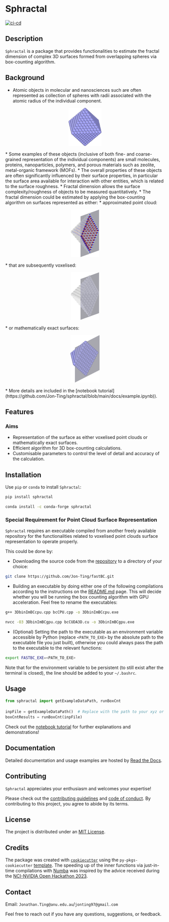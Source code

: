 # Sphractal

[![ci-cd](https://github.com/Jon-Ting/sphractal/actions/workflows/ci-cd.yml/badge.svg)](https://github.com/Jon-Ting/sphractal/actions/workflows/ci-cd.yml)

## Description

`Sphractal` is a package that provides functionalities to estimate the fractal dimension of complex 3D surfaces formed 
from overlapping spheres via box-counting algorithm. 

## Background
* Atomic objects in molecular and nanosciences such are often represented as collection of spheres with radii associated 
with the atomic radius of the individual component.
<p align="center">
  <img src="https://github.com/Jon-Ting/sphractal/blob/main/docs/figs/example.png" alt="Example octahedron palladium nanoparticle" height="120"/>
</p>
* Some examples of these objects (inclusive of both fine- and coarse-grained representation of the individual components) 
are small molecules, proteins, nanoparticles, polymers, and porous materials such as zeolite, metal-organic framework (MOFs).
* The overall properties of these objects are often significantly influenced by their surface properties, in particular 
the surface area available for interaction with other entities, which is related to the surface roughness.
* Fractal dimension allows the surface complexity/roughness of objects to be measured quantitatively.
* The fractal dimension could be estimated by applying the box-counting algorithm on surfaces represented as either:
  * approximated point cloud:
<p align="center">
  <img src="https://github.com/Jon-Ting/sphractal/blob/main/docs/figs/exampleSurfPointCloudSliced.png" alt="Example octahedron palladium nanoparticle surface point cloud cross section" height="150"/>
</p>
  * that are subsequently voxelised:
<p align="center">
  <img src="https://github.com/Jon-Ting/sphractal/blob/main/docs/figs/exampleSurfVoxelsSliced.png" alt="Example octahedron palladium nanoparticle surface voxels section" height="150"/>
</p>
  * or mathematically exact surfaces:
<p align="center">
  <img src="https://github.com/Jon-Ting/sphractal/blob/main/docs/figs/exampleSliced.png" alt="Example octahedron palladium nanoparticle exact surface cross section" height="150"/>
</p>
* More details are included in the [notebook tutorial](https://github.com/Jon-Ting/sphractal/blob/main/docs/example.ipynb)).

## Features

### Aims
* Representation of the surface as either voxelised point clouds or mathematically exact surfaces.
* Efficient algorithm for 3D box-counting calculations.
* Customisable parameters to control the level of detail and accuracy of the calculation.

## Installation

Use `pip` or `conda` to install `Sphractal`:

```bash
pip install sphractal
```
```bash
conda install -c conda-forge sphractal
```

### Special Requirement for Point Cloud Surface Representation
`Sphractal` requires an executable compiled from another freely available repository for the functionalities related 
to voxelised point clouds surface representation to operate properly. 

This could be done by:

* Downloading the source code from the [repository](https://github.com/Jon-Ting/fastBC.git) to a directory of your choice:
```bash
git clone https://github.com/Jon-Ting/fastBC.git
```

* Building an executable by doing either one of the following compilations according to the instructions on the [README.md](https://github.com/Jon-Ting/fastBC/blob/main/README.md) page. This will decide whether you will be running the box counting algorithm with GPU acceleration. Feel free to rename the executables:
```bash
g++ 3DbinImBCcpu.cpp bcCPU.cpp -o 3DbinImBCcpu.exe
```
```bash
nvcc -O3 3DbinImBCgpu.cpp bcCUDA3D.cu -o 3DbinImBCgpu.exe
```

* (Optional) Setting the path to the executable as an environment variable accessible by Python (replace `<PATH_TO_EXE>` by the absolute path to the executable file you just built), otherwise you could always pass the path to the executable to the relevant functions:
```bash
export FASTBC_EXE=<PATH_TO_EXE>
```
Note that for the environment variable to be persistent (to still exist after the terminal is closed), the line should be added to your `~/.bashrc`.

## Usage

```python
from sphractal import getExampleDataPath, runBoxCnt

inpFile = getExampleDataPath()  # Replace with the path to your xyz or lmp file
boxCntResults = runBoxCnt(inpFile)
```

Check out the [notebook tutorial](https://github.com/Jon-Ting/sphractal/blob/main/docs/example.ipynb) for further explanations and demonstrations!

## Documentation

Detailed documentation and usage examples are hosted by [Read the Docs](https://sphractal.readthedocs.io/en/latest/).

## Contributing

`Sphractal` appreciates your enthusiasm and welcomes your expertise! 

Please check out the [contributing guidelines](https://github.com/Jon-Ting/sphractal/blob/main/CONTRIBUTING.md) and 
[code of conduct](https://github.com/Jon-Ting/sphractal/blob/main/CONDUCT.md). 
By contributing to this project, you agree to abide by its terms.

## License

The project is distributed under an [MIT License](https://github.com/Jon-Ting/sphractal/blob/main/LICENSE).

## Credits

The package was created with [`cookiecutter`](https://cookiecutter.readthedocs.io/en/latest/) using the 
`py-pkgs-cookiecutter` [template](https://github.com/py-pkgs/py-pkgs-cookiecutter).
The speeding up of the inner functions via just-in-time compilations with [Numba](https://numba.pydata.org/) was inspired by the advice received during the [NCI-NVIDIA Open Hackathon 2023](https://opus.nci.org.au/display/Help/NCI-NVIDIA+Open+Hackathon+2023).

## Contact

Email: `Jonathan.Ting@anu.edu.au`/`jonting97@gmail.com`

Feel free to reach out if you have any questions, suggestions, or feedback.
